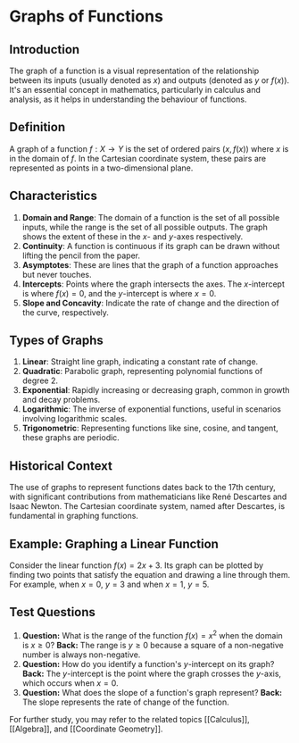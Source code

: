 # Graphs of Functions

## Introduction
The graph of a function is a visual representation of the relationship between its inputs (usually denoted as $x$) and outputs (denoted as $y$ or $f(x)$). It's an essential concept in mathematics, particularly in calculus and analysis, as it helps in understanding the behaviour of functions.

## Definition
A graph of a function $f: X \rightarrow Y$ is the set of ordered pairs $(x, f(x))$ where $x$ is in the domain of $f$. In the Cartesian coordinate system, these pairs are represented as points in a two-dimensional plane.

## Characteristics
1. **Domain and Range**: The domain of a function is the set of all possible inputs, while the range is the set of all possible outputs. The graph shows the extent of these in the $x$- and $y$-axes respectively.
2. **Continuity**: A function is continuous if its graph can be drawn without lifting the pencil from the paper.
3. **Asymptotes**: These are lines that the graph of a function approaches but never touches.
4. **Intercepts**: Points where the graph intersects the axes. The $x$-intercept is where $f(x) = 0$, and the $y$-intercept is where $x = 0$.
5. **Slope and Concavity**: Indicate the rate of change and the direction of the curve, respectively.

## Types of Graphs
1. **Linear**: Straight line graph, indicating a constant rate of change.
2. **Quadratic**: Parabolic graph, representing polynomial functions of degree 2.
3. **Exponential**: Rapidly increasing or decreasing graph, common in growth and decay problems.
4. **Logarithmic**: The inverse of exponential functions, useful in scenarios involving logarithmic scales.
5. **Trigonometric**: Representing functions like sine, cosine, and tangent, these graphs are periodic.

## Historical Context
The use of graphs to represent functions dates back to the 17th century, with significant contributions from mathematicians like René Descartes and Isaac Newton. The Cartesian coordinate system, named after Descartes, is fundamental in graphing functions.

## Example: Graphing a Linear Function
Consider the linear function $f(x) = 2x + 3$. Its graph can be plotted by finding two points that satisfy the equation and drawing a line through them. For example, when $x = 0$, $y = 3$ and when $x = 1$, $y = 5$.

## Test Questions
1. **Question:** What is the range of the function $f(x) = x^2$ when the domain is $x \geq 0$? **Back:** The range is $y \geq 0$ because a square of a non-negative number is always non-negative.
2. **Question:** How do you identify a function's $y$-intercept on its graph? **Back:** The $y$-intercept is the point where the graph crosses the $y$-axis, which occurs when $x = 0$.
3. **Question:** What does the slope of a function's graph represent? **Back:** The slope represents the rate of change of the function.

For further study, you may refer to the related topics [[Calculus]], [[Algebra]], and [[Coordinate Geometry]].